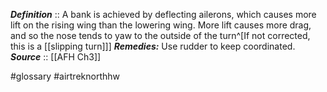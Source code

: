 ***Definition***    :: A bank is achieved by deflecting ailerons, which causes more lift on the rising wing than the lowering wing. More lift causes more drag, and so the nose tends to yaw to the outside of the turn^[If not corrected, this is a [[slipping turn]]]
***Remedies:*** Use rudder to keep coordinated.
***Source***         :: [[AFH Ch3]]

#glossary #airtreknorthhw 